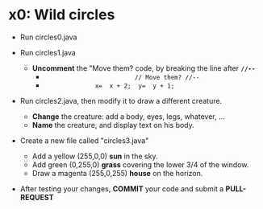 # x0:  Wild circles

* Run circles0.java

* Run circles1.java
  * __Uncomment__ the "Move them? code, by breaking the line after __`//--`__
    * `                         // Move them? //--`
    * `              x=  x + 2;  y=  y + 1;`

* Run circles2.java, then modify it to draw a different creature.
    * __Change__ the creature:  add a body, eyes, legs, whatever, ...
    * __Name__ the creature, and display text on his body.
    
* Create a new file called "circles3.java"
    * Add a yellow (255,0,0) __sun__ in the sky.
    * Add green (0,255,0) __grass__ covering the lower 3/4 of the window.
    * Draw a magenta (255,0,255) __house__ on the horizon.

* After testing your changes, __COMMIT__ your code and submit a __PULL-REQUEST__
